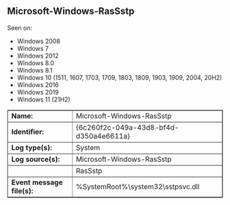 ## Microsoft-Windows-RasSstp

Seen on:
* Windows 2008
* Windows 7
* Windows 2012
* Windows 8.0
* Windows 8.1
* Windows 10 (1511, 1607, 1703, 1709, 1803, 1809, 1903, 1909, 2004, 20H2)
* Windows 2016
* Windows 2019
* Windows 11 (21H2)

<table border="1" class="docutils">
  <tbody>
    <tr>
      <td><b>Name:</b></td>
      <td>Microsoft-Windows-RasSstp</td>
    </tr>
    <tr>
      <td><b>Identifier:</b></td>
      <td>{6c260f2c-049a-43d8-bf4d-d350a4e6611a}</td>
    </tr>
    <tr>
      <td><b>Log type(s):</b></td>
      <td>System</td>
    </tr>
    <tr>
      <td><b>Log source(s):</b></td>
      <td>Microsoft-Windows-RasSstp</td>
    </tr>
    <tr>
      <td>&nbsp;</td>
      <td>RasSstp</td>
    </tr>
    <tr>
      <td><b>Event message file(s):</b></td>
      <td>%SystemRoot%\system32\sstpsvc.dll</td>
    </tr>
  </tbody>
</table>

&nbsp;


